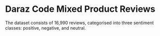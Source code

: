 # Daraz Code Mixed Product Reviews
The dataset consists of 16,990 reviews, categorised into three sentiment classes: positive, negative, and neutral.
